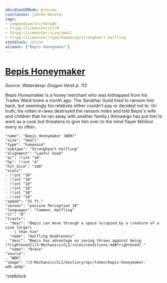 ```yaml
---
obsidianUIMode: preview
cssclasses: json5e-monster
tags:
- compendium/src/5e/wdh
- ttrpg-cli/monster/cr/0
- ttrpg-cli/monster/size/small
- ttrpg-cli/monster/type/humanoid/strongheart-halfling
statblock: inline
aliases: ["Bepis Honeymaker"]
---
```

# [Bepis Honeymaker](3-Mechanics\CLI\bestiary\npc/bepis-honeymaker-wdh.md)
*Source: Waterdeep: Dragon Heist p. 112*  

Bepis Honeymaker is a honey merchant who was kidnapped from his Trades Ward home a month ago. The Xanathar Guild tried to ransom him back, but seemingly his relatives either couldn't pay or decided not to. (In truth, his rotten in-laws destroyed the ransom notes and told Bepis's wife and children that he ran away with another family.) Ahmaergo has put him to work as a cook but threatens to give him over to the mind flayer Nihiloor every so often.

```statblock
"name": "Bepis Honeymaker (WDH)"
"size": "Small"
"type": "humanoid"
"subtype": "Strongheart halfling"
"alignment": "Lawful Good"
"ac": !!int "10"
"hp": !!int "4"
"hit_dice": "1d8"
"stats":
- !!int "10"
- !!int "10"
- !!int "10"
- !!int "10"
- !!int "10"
- !!int "10"
"speed": "25 ft."
"senses": "passive Perception 10"
"languages": "Common, Halfling"
"cr": "0"
"traits":
- "desc": "Bepis can move through a space occupied by a creature of a size larger\
    \ than him"
  "name": "Halfling Nimbleness"
- "desc": "Bepis has advantage on saving throws against being [frightened](/3-Mechanics/CLI/rules/conditions.md#frightened)."
  "name": "Brave"
"source":
- "WDH"
"image": "/3-Mechanics/CLI/bestiary/npc/token/bepis-honeymaker-wdh.webp"
```
^statblock